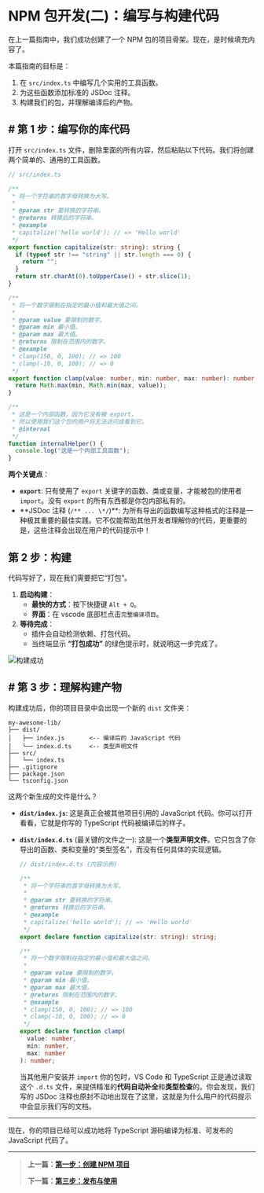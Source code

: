 # NPM 包开发(二)：编写与构建代码

在上一篇指南中，我们成功创建了一个 NPM 包的项目骨架。现在，是时候填充内容了。

本篇指南的目标是：

1.  在 `src/index.ts` 中编写几个实用的工具函数。
2.  为这些函数添加标准的 JSDoc 注释。
3.  构建我们的包，并理解编译后的产物。

## # 第 1 步：编写你的库代码

打开 `src/index.ts` 文件，删除里面的所有内容，然后粘贴以下代码。我们将创建两个简单的、通用的工具函数。

```ts
// src/index.ts

/**
 * 将一个字符串的首字母转换为大写。
 *
 * @param str 要转换的字符串。
 * @returns 转换后的字符串。
 * @example
 * capitalize('hello world'); // => 'Hello world'
 */
export function capitalize(str: string): string {
  if (typeof str !== "string" || str.length === 0) {
    return "";
  }
  return str.charAt(0).toUpperCase() + str.slice(1);
}

/**
 * 将一个数字限制在指定的最小值和最大值之间。
 *
 * @param value 要限制的数字。
 * @param min 最小值。
 * @param max 最大值。
 * @returns 限制在范围内的数字。
 * @example
 * clamp(150, 0, 100); // => 100
 * clamp(-10, 0, 100); // => 0
 */
export function clamp(value: number, min: number, max: number): number {
  return Math.max(min, Math.min(max, value));
}

/**
 * 这是一个内部函数，因为它没有被 export，
 * 所以使用我们这个包的用户将无法访问或看到它。
 * @internal
 */
function internalHelper() {
  console.log("这是一个内部工具函数");
}
```

**两个关键点**：

- **`export`**: 只有使用了 `export` 关键字的函数、类或变量，才能被包的使用者 `import`。没有 `export` 的所有东西都是你包内部私有的。
- **JSDoc 注释 (`/** ... \*/`)\*\*: 为所有导出的函数编写这种格式的注释是一种极其重要的最佳实践。它不仅能帮助其他开发者理解你的代码，更重要的是，这些注释会出现在用户的代码提示中！

## 第 2 步：构建

代码写好了，现在我们需要把它“打包”。

1.  **启动构建**：
    - **最快的方式**：按下快捷键 `Alt + Q`。
    - **界面**：在 vscode 底部栏点击`完整编译项目`。
2.  **等待完成**：
    - 插件会自动检测依赖、打包代码。
    - 当终端显示 **“打包成功”** 的绿色提示时，就说明这一步完成了。

![构建成功](/QQ_1721023950939.webp)

## # 第 3 步：理解构建产物

构建成功后，你的项目目录中会出现一个新的 `dist` 文件夹：

```
my-awesome-lib/
├── dist/
│   ├── index.js       <-- 编译后的 JavaScript 代码
│   └── index.d.ts     <-- 类型声明文件
├── src/
│   └── index.ts
├── .gitignore
├── package.json
└── tsconfig.json
```

这两个新生成的文件是什么？

- **`dist/index.js`**:
  这是真正会被其他项目引用的 JavaScript 代码。你可以打开看看，它就是你写的 TypeScript 代码被编译后的样子。

- **`dist/index.d.ts`** (最关键的文件之一):
  这是一个**类型声明文件**。它只包含了你导出的函数、类和变量的“类型签名”，而没有任何具体的实现逻辑。

  ```ts
  // dist/index.d.ts (内容示例)

  /**
   * 将一个字符串的首字母转换为大写。
   *
   * @param str 要转换的字符串。
   * @returns 转换后的字符串。
   * @example
   * capitalize('hello world'); // => 'Hello world'
   */
  export declare function capitalize(str: string): string;

  /**
   * 将一个数字限制在指定的最小值和最大值之间。
   *
   * @param value 要限制的数字。
   * @param min 最小值。
   * @param max 最大值。
   * @returns 限制在范围内的数字。
   * @example
   * clamp(150, 0, 100); // => 100
   * clamp(-10, 0, 100); // => 0
   */
  export declare function clamp(
    value: number,
    min: number,
    max: number
  ): number;
  ```

  当其他用户安装并 `import` 你的包时，VS Code 和 TypeScript 正是通过读取这个 `.d.ts` 文件，来提供精准的**代码自动补全**和**类型检查**的。你会发现，我们写的 JSDoc 注释也原封不动地出现在了这里，这就是为什么用户的代码提示中会显示我们写的文档。

---

现在，你的项目已经可以成功地将 TypeScript 源码编译为标准、可发布的 JavaScript 代码了。

---

> **上一篇：[第一步：创建 NPM 项目](./createNPMProject.md)**
>
> **下一篇：[第三步：发布与使用](./publish-and-use.md)**
